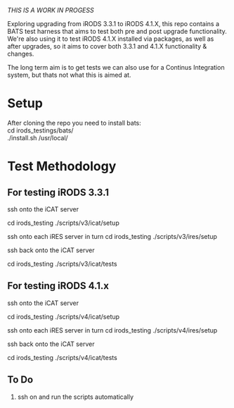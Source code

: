 
*THIS IS A WORK IN PROGESS*

Exploring upgrading from iRODS 3.3.1 to iRODS 4.1.X, this repo contains a BATS test 
harness that aims to test both pre and post upgrade functionality. We're also using it to test iRODS 4.1.X installed via packages, as well as after upgrades, so it aims to cover both 3.3.1 and 4.1.X functionality & changes.

The long term aim is to get tests we can also use for a Continus Integration system, but thats not what this is aimed at.


Setup
=====

After cloning the repo you need to install bats:  
cd irods_testings/bats/  
./install.sh /usr/local/


Test Methodology
================

For testing iRODS 3.3.1
-----------------------

ssh onto the iCAT server

cd irods_testing
./scripts/v3/icat/setup


ssh onto each iRES server in turn
cd irods_testing
./scripts/v3/ires/setup

ssh back onto the iCAT server 

cd irods_testing
./scripts/v3/icat/tests



For testing iRODS 4.1.x
-----------------------

ssh onto the iCAT server

cd irods_testing
./scripts/v4/icat/setup


ssh onto each iRES server in turn
cd irods_testing
./scripts/v4/ires/setup

ssh back onto the iCAT server 

cd irods_testing
./scripts/v4/icat/tests

To Do
-----

  1. ssh on and run the scripts automatically
